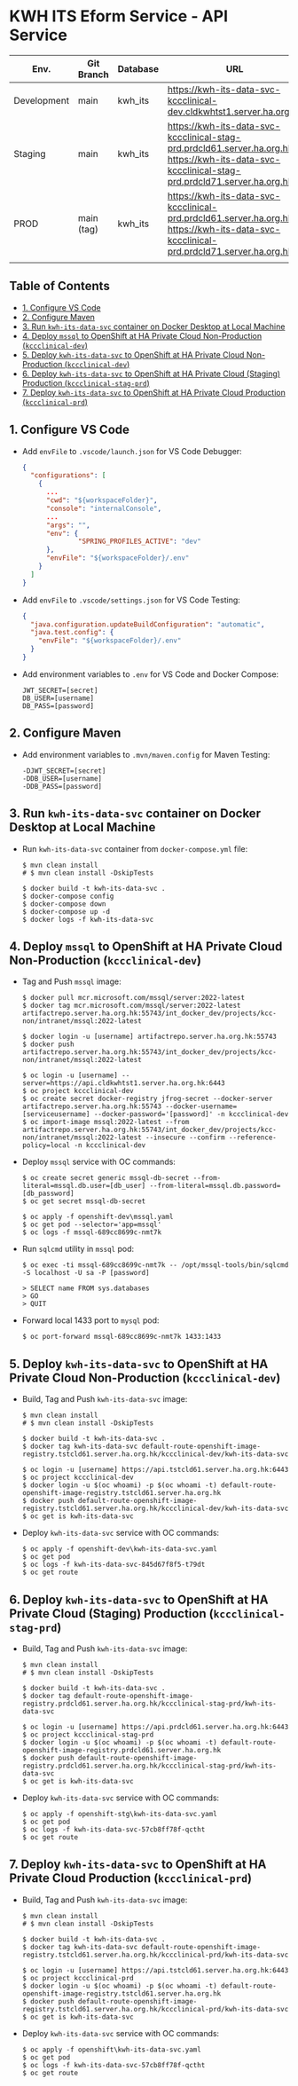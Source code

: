 # KWH ITS Eform Service - API Service

| Env.        | Git Branch | Database | URL                                                                                                                                                   |
| ----------- | ---------- | -------- | ----------------------------------------------------------------------------------------------------------------------------------------------------- |
| Development | main       | kwh_its  | https://kwh-its-data-svc-kccclinical-dev.cldkwhtst1.server.ha.org.hk                                                                                  |
| Staging     | main       | kwh_its  | https://kwh-its-data-svc-kccclinical-stag-prd.prdcld61.server.ha.org.hk <br/> https://kwh-its-data-svc-kccclinical-stag-prd.prdcld71.server.ha.org.hk |
| PROD        | main (tag) | kwh_its  | https://kwh-its-data-svc-kccclinical-prd.prdcld61.server.ha.org.hk <br/> https://kwh-its-data-svc-kccclinical-prd.prdcld71.server.ha.org.hk           |
|             |

## Table of Contents <!-- omit in toc -->
- [1. Configure VS Code](#1-configure-vs-code)
- [2. Configure Maven](#2-configure-maven)
- [3. Run `kwh-its-data-svc` container on Docker Desktop at Local Machine](#3-run-kwh-its-data-svc-container-on-docker-desktop-at-local-machine)
- [4. Deploy `mssql` to OpenShift at HA Private Cloud Non-Production (`kccclinical-dev`)](#4-deploy-mssql-to-openshift-at-ha-private-cloud-non-production-kccclinical-dev)
- [5. Deploy `kwh-its-data-svc` to OpenShift at HA Private Cloud Non-Production (`kccclinical-dev`)](#5-deploy-kwh-its-data-svc-to-openshift-at-ha-private-cloud-non-production-kccclinical-dev)
- [6. Deploy `kwh-its-data-svc` to OpenShift at HA Private Cloud (Staging) Production (`kccclinical-stag-prd`)](#6-deploy-kwh-its-data-svc-to-openshift-at-ha-private-cloud-staging-production-kccclinical-stag-prd)
- [7. Deploy `kwh-its-data-svc` to OpenShift at HA Private Cloud Production (`kccclinical-prd`)](#7-deploy-kwh-its-data-svc-to-openshift-at-ha-private-cloud-production-kccclinical-prd)

## 1. Configure VS Code
* Add `envFile` to `.vscode/launch.json` for VS Code Debugger:
  ```json
  {
    "configurations": [
      {
        ...
        "cwd": "${workspaceFolder}",
        "console": "internalConsole",
        ...
        "args": "",
        "env": {
                "SPRING_PROFILES_ACTIVE": "dev"
        },
        "envFile": "${workspaceFolder}/.env"
      }
    ]
  }
  ```
* Add `envFile` to `.vscode/settings.json` for VS Code Testing:
  ```json
  {
    "java.configuration.updateBuildConfiguration": "automatic",
    "java.test.config": {
      "envFile": "${workspaceFolder}/.env"
    }
  }
  ```
* Add environment variables to `.env` for VS Code and Docker Compose:
  ```
  JWT_SECRET=[secret]
  DB_USER=[username]
  DB_PASS=[password]
  ```

## 2. Configure Maven
* Add environment variables to `.mvn/maven.config` for Maven Testing:
  ```
  -DJWT_SECRET=[secret]
  -DDB_USER=[username]
  -DDB_PASS=[password]
  ```

## 3. Run `kwh-its-data-svc` container on Docker Desktop at Local Machine
* Run `kwh-its-data-svc` container from `docker-compose.yml` file:
  ```shell
  $ mvn clean install
  # $ mvn clean install -DskipTests
  
  $ docker build -t kwh-its-data-svc .
  $ docker-compose config
  $ docker-compose down
  $ docker-compose up -d
  $ docker logs -f kwh-its-data-svc
  ```

## 4. Deploy `mssql` to OpenShift at HA Private Cloud Non-Production (`kccclinical-dev`)
* Tag and Push `mssql` image:
  ```shell
  $ docker pull mcr.microsoft.com/mssql/server:2022-latest
  $ docker tag mcr.microsoft.com/mssql/server:2022-latest artifactrepo.server.ha.org.hk:55743/int_docker_dev/projects/kcc-non/intranet/mssql:2022-latest

  $ docker login -u [username] artifactrepo.server.ha.org.hk:55743
  $ docker push artifactrepo.server.ha.org.hk:55743/int_docker_dev/projects/kcc-non/intranet/mssql:2022-latest
  
  $ oc login -u [username] --server=https://api.cldkwhtst1.server.ha.org.hk:6443
  $ oc project kccclinical-dev
  $ oc create secret docker-registry jfrog-secret --docker-server artifactrepo.server.ha.org.hk:55743 --docker-username=[serviceusername] --docker-password='[password]' -n kccclinical-dev
  $ oc import-image mssql:2022-latest --from artifactrepo.server.ha.org.hk:55743/int_docker_dev/projects/kcc-non/intranet/mssql:2022-latest --insecure --confirm --reference-policy=local -n kccclinical-dev
  ```
* Deploy `mssql` service with OC commands:
  ```shell
  $ oc create secret generic mssql-db-secret --from-literal=mssql.db.user=[db_user] --from-literal=mssql.db.password=[db_password]
  $ oc get secret mssql-db-secret
  
  $ oc apply -f openshift-dev\mssql.yaml
  $ oc get pod --selector='app=mssql'
  $ oc logs -f mssql-689cc8699c-nmt7k
  ```
* Run `sqlcmd` utility in `mssql` pod:
  ```
  $ oc exec -ti mssql-689cc8699c-nmt7k -- /opt/mssql-tools/bin/sqlcmd -S localhost -U sa -P [password]

  > SELECT name FROM sys.databases
  > GO
  > QUIT
  ```
* Forward local 1433 port to `mysql` pod:
  ```
  $ oc port-forward mssql-689cc8699c-nmt7k 1433:1433
  ```

## 5. Deploy `kwh-its-data-svc` to OpenShift at HA Private Cloud Non-Production (`kccclinical-dev`)
* Build, Tag and Push `kwh-its-data-svc` image:
  ```shell
  $ mvn clean install
  # $ mvn clean install -DskipTests
  
  $ docker build -t kwh-its-data-svc .
  $ docker tag kwh-its-data-svc default-route-openshift-image-registry.tstcld61.server.ha.org.hk/kccclinical-dev/kwh-its-data-svc
  
  $ oc login -u [username] https://api.tstcld61.server.ha.org.hk:6443
  $ oc project kccclinical-dev
  $ docker login -u $(oc whoami) -p $(oc whoami -t) default-route-openshift-image-registry.tstcld61.server.ha.org.hk
  $ docker push default-route-openshift-image-registry.tstcld61.server.ha.org.hk/kccclinical-dev/kwh-its-data-svc
  $ oc get is kwh-its-data-svc
  ```
* Deploy `kwh-its-data-svc` service with OC commands:
  ```shell
  $ oc apply -f openshift-dev\kwh-its-data-svc.yaml
  $ oc get pod
  $ oc logs -f kwh-its-data-svc-845d67f8f5-t79dt
  $ oc get route
  ```

## 6. Deploy `kwh-its-data-svc` to OpenShift at HA Private Cloud (Staging) Production (`kccclinical-stag-prd`)
* Build, Tag and Push `kwh-its-data-svc` image:
  ```shell
  $ mvn clean install
  # $ mvn clean install -DskipTests
  
  $ docker build -t kwh-its-data-svc .
  $ docker tag default-route-openshift-image-registry.prdcld61.server.ha.org.hk/kccclinical-stag-prd/kwh-its-data-svc
  
  $ oc login -u [username] https://api.prdcld61.server.ha.org.hk:6443
  $ oc project kccclinical-stag-prd
  $ docker login -u $(oc whoami) -p $(oc whoami -t) default-route-openshift-image-registry.prdcld61.server.ha.org.hk
  $ docker push default-route-openshift-image-registry.prdcld61.server.ha.org.hk/kccclinical-stag-prd/kwh-its-data-svc
  $ oc get is kwh-its-data-svc
  ```
* Deploy `kwh-its-data-svc` service with OC commands:
  ```shell
  $ oc apply -f openshift-stg\kwh-its-data-svc.yaml
  $ oc get pod
  $ oc logs -f kwh-its-data-svc-57cb8ff78f-qctht
  $ oc get route
  ```
## 7. Deploy `kwh-its-data-svc` to OpenShift at HA Private Cloud Production (`kccclinical-prd`)
* Build, Tag and Push `kwh-its-data-svc` image:
  ```shell
  $ mvn clean install
  # $ mvn clean install -DskipTests
  
  $ docker build -t kwh-its-data-svc .
  $ docker tag kwh-its-data-svc default-route-openshift-image-registry.tstcld61.server.ha.org.hk/kccclinical-prd/kwh-its-data-svc
  
  $ oc login -u [username] https://api.tstcld61.server.ha.org.hk:6443
  $ oc project kccclinical-prd
  $ docker login -u $(oc whoami) -p $(oc whoami -t) default-route-openshift-image-registry.tstcld61.server.ha.org.hk
  $ docker push default-route-openshift-image-registry.tstcld61.server.ha.org.hk/kccclinical-prd/kwh-its-data-svc
  $ oc get is kwh-its-data-svc
  ```
* Deploy `kwh-its-data-svc` service with OC commands:
  ```shell
  $ oc apply -f openshift\kwh-its-data-svc.yaml
  $ oc get pod
  $ oc logs -f kwh-its-data-svc-57cb8ff78f-qctht
  $ oc get route
  ```
